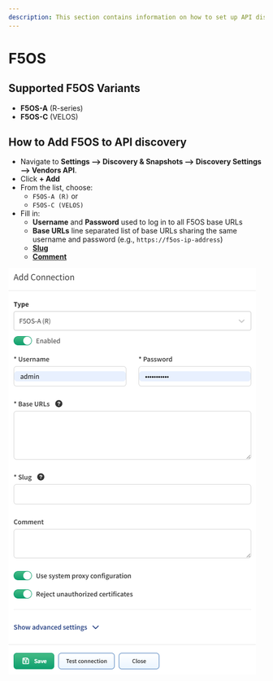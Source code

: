 ```yaml
---
description: This section contains information on how to set up API discovery for F5OS.
---
```


# F5OS

## Supported F5OS Variants

- **F5OS-A** (R-series)
- **F5OS-C** (VELOS)

## How to Add F5OS to API discovery

- Navigate to **Settings --> Discovery & Snapshots --> Discovery Settings --> Vendors API**.
- Click **+ Add**
- From the list, choose: 
  - `F5OS-A (R)` or
  - `F5OS-C (VELOS)`
- Fill in:
  - **Username** and **Password** used to log in to all F5OS base URLs
  - **Base URLs** line separated list of base URLs sharing the same username and password (e.g., `https://f5os-ip-address`)
  - [**Slug**](index.md#slug-and-comment)
  - [**Comment**](index.md#slug-and-comment)

![Add Connection - F5OS](f5os/F5OS_add_connection.png)

